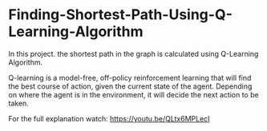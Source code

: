 # Finding-Shortest-Path-Using-Q-Learning-Algorithm

In this project. the shortest path in the graph is calculated using Q-Learning Algorithm.

Q-learning is a model-free, off-policy reinforcement learning that will find the best course of action, given the current state of the agent. Depending on where the agent is in the environment, it will decide the next action to be taken. 

For the full explanation watch: https://youtu.be/QLtx6MPLecI
